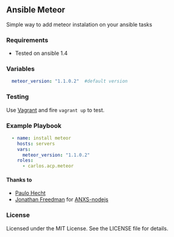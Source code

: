 ## Ansible Meteor

Simple way to add meteor instalation on your ansible tasks

### Requirements


  * Tested on ansible 1.4

### Variables


```yaml
  meteor_version: "1.1.0.2"  #default version
```

### Testing

Use [Vagrant](https://www.vagrantup.com) and fire `vagrant up` to test.

### Example Playbook

```yaml
  - name: install meteor
    hosts: servers
    vars:
      meteor_version: "1.1.0.2"
    roles:
      - carlos.acp.meteor
```

#### Thanks to
- [Paulo Hecht](https://github.com/thehecht)
- [Jonathan Freedman](https://github.com/otakup0pe) for [ANXS-nodejs](https://github.com/ANXS/nodejs)

### License

Licensed under the MIT License. See the LICENSE file for details.

